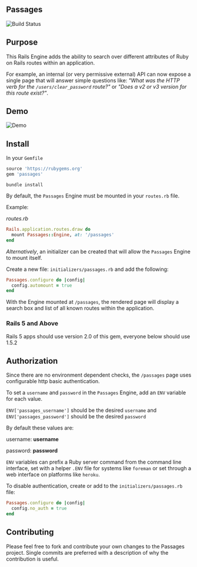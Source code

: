 ## Passages

![Build Status](https://travis-ci.org/yez/passages.svg?branch=master)

## Purpose

This Rails Engine adds the ability to search over different attributes of Ruby on Rails routes within an application.

For example, an internal (or very permissive external) API can now expose a single page that will answer simple questions like: *"What was the HTTP verb for the `/users/clear_password` route?"* or *"Does a v2 or v3 version for this route exist?"*.

## Demo

![Demo](demo.gif)

## Install

In your `Gemfile`

```ruby
source 'https://rubygems.org'
gem 'passages'
```

`bundle install`

By default, the `Passages` Engine must be mounted in your `routes.rb` file.

Example:

*routes.rb*

```ruby
Rails.application.routes.draw do
  mount Passages::Engine, at: '/passages'
end
```

*Alternatively*, an initializer can be created that will allow the `Passages` Engine to mount itself.

Create a new file: `initializers/passages.rb` and add the following:

```ruby
Passages.configure do |config|
  config.automount = true
end
```

With the Engine mounted at `/passages`, the rendered page will display a search box and list of all known routes within the application.

### Rails 5 and Above

Rails 5 apps should use version 2.0 of this gem, everyone below should use
1.5.2

## Authorization

Since there are no environment dependent checks, the `/passages` page uses configurable http basic authentication.

To set a `username` and `password` in the `Passages` Engine, add an `ENV` variable for each value.

`ENV['passages_username']` should be the desired `username` and `ENV['passages_password']` should be the desired `password`

By default these values are:

username: **username**

password: **password**

`ENV` variables can prefix a Ruby server command from the command line interface, set with a helper `.ENV` file for systems like `foreman` or set through a web interface on platforms like `heroku`.

To disable authentication, create or add to the `initializers/passages.rb` file:

```ruby
Passages.configure do |config|
  config.no_auth = true
end
```

## Contributing

Please feel free to fork and contribute your own changes to the Passages project. Single commits are preferred with a description of why the contribution is useful.
